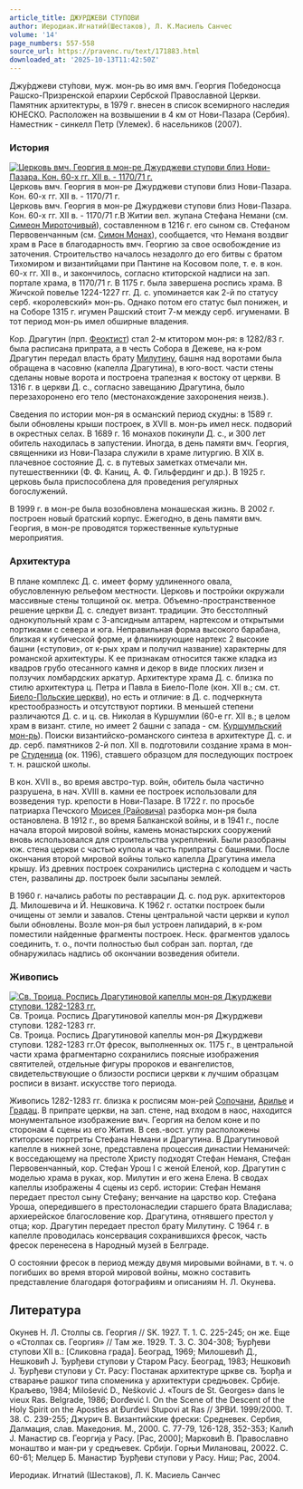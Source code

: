 ```yaml
---
article_title: ДЖУРДЖЕВИ СТУПОВИ
author: Иеродиак.Игнатий(Шестаков), Л. К.Масиель Санчес
volume: '14'
page_numbers: 557-558
source_url: https://pravenc.ru/text/171883.html
downloaded_at: '2025-10-13T11:42:50Z'
---
```


Джу́рджеви сту́пови, муж. мон-рь во имя вмч. Георгия Победоносца Рашско-Призренской епархии Сербской Православной Церкви. Памятник архитектуры, в 1979 г. внесен в список всемирного наследия ЮНЕСКО. Расположен на возвышении в 4 км от Нови-Пазара (Сербия). Наместник - синкелл Петр (Улемек). 6 насельников (2007).

### История

[![Церковь вмч. Георгия в мон-ре Джурджеви ступови близ Нови-Пазара. Кон. 60-х гг. XII в. - 1170/71 г.](https://pravenc.ru/data/246/478/1234/i200.jpg "Кликните для увеличения картинки")](https://pravenc.ru/data/246/478/1234/i400.jpg)Церковь вмч. Георгия в мон-ре Джурджеви ступови близ Нови-Пазара. Кон. 60-х гг. XII в. - 1170/71 г.  
Церковь вмч. Георгия в мон-ре Джурджеви ступови близ Нови-Пазара. Кон. 60-х гг. XII в. - 1170/71 г.В Житии вел. жупана Стефана Немани (см. [Симеон Мироточивый](<https://pravenc.ru/text/Симеон Мироточивый.html>)), составленном в 1216 г. его сыном св. Стефаном Первовенчанным (см. [Симон Монах](<https://pravenc.ru/text/Симон Монах.html>)), сообщается, что Неманя воздвиг храм в Расе в благодарность вмч. Георгию за свое освобождение из заточения. Строительство началось незадолго до его битвы с братом Тихомиром и византийцами при Пантине на Косовом поле, т. е. в кон. 60-х гг. XII в., и закончилось, согласно ктиторской надписи на зап. портале храма, в 1170/71 г. В 1175 г. была завершена роспись храма. В Жичской повелье 1224-1227 гг. Д. с. упоминается как 2-й по статусу серб. «королевский» мон-рь. Однако потом его статус был понижен, и на Соборе 1315 г. игумен Рашский стоит 7-м между серб. игуменами. В тот период мон-рь имел обширные владения.

Кор. Драгутин (прп. [Феоктист](https://pravenc.ru/text/Феоктист.html)) стал 2-м ктитором мон-ря: в 1282/83 г. была расписана припрата, а в честь Собора в Дежеве, на к-ром Драгутин передал власть брату [Милутину](https://pravenc.ru/text/Милутину.html), башня над воротами была обращена в часовню (капелла Драгутина), в юго-вост. части стены сделаны новые ворота и построена трапезная к востоку от церкви. В 1316 г. в церкви Д. с., согласно завещанию Драгутина, было перезахоронено его тело (местонахождение захоронения неизв.).

Сведения по истории мон-ря в османский период скудны: в 1589 г. были обновлены крыши построек, в XVII в. мон-рь имел неск. подворий в окрестных селах. В 1689 г. 16 монахов покинули Д. с., и 300 лет обитель находилась в запустении. Иногда, в день памяти вмч. Георгия, священники из Нови-Пазара служили в храме литургию. В XIX в. плачевное состояние Д. с. в путевых заметках отмечали мн. путешественники (Ф. Ф. Каниц, А. Ф. Гильфердинг и др.). В 1925 г. церковь была приспособлена для проведения регулярных богослужений.

В 1999 г. в мон-ре была возобновлена монашеская жизнь. В 2002 г. построен новый братский корпус. Ежегодно, в день памяти вмч. Георгия, в мон-ре проводятся торжественные культурные мероприятия.

### Архитектура

В плане комплекс Д. с. имеет форму удлиненного овала, обусловленную рельефом местности. Церковь и постройки окружали массивные стены толщиной ок. метра. Объемно-пространственное решение церкви Д. с. следует визант. традиции. Это бесстолпный однокупольный храм с 3-апсидным алтарем, нартексом и открытыми портиками с севера и юга. Неправильная форма высокого барабана, близкая к кубической форме, и фланкирующие нартекс 2 высокие башни («ступови», от к-рых храм и получил название) характерны для романской архитектуры. К ее признакам относится также кладка из квадров грубо отесанного камня и декор в виде плоских лизен и ползучих ломбардских аркатур. Архитектуре храма Д. с. близка по стилю архитектура ц. Петра и Павла в Биело-Поле (кон. XII в.; см. ст. [Биело-Польские церкви](<https://pravenc.ru/text/Биело-Польские церкви.html>)), но есть и отличие: в Д. с. подчеркнута крестообразность и отсутствуют портики. В меньшей степени различаются Д. с. и ц. св. Николая в Куршумлии (60-е гг. XII в.; в целом храм в визант. стиле, но имеет 2 башни с запада - см. [Куршумльский мон-рь](<https://pravenc.ru/text/Куршумльский мон-рь.html>)). Поиски византийско-романского синтеза в архитектуре Д. с. и др. серб. памятников 2-й пол. XII в. подготовили создание храма в мон-ре [Студеница](https://pravenc.ru/text/Студеница.html) (ок. 1196), ставшего образцом для последующих построек т. н. рашской школы.

В кон. XVII в., во время австро-тур. войн, обитель была частично разрушена, в нач. XVIII в. камни ее построек использовали для возведения тур. крепости в Нови-Пазаре. В 1722 г. по просьбе патриарха Печского [Моисея (Райовича)](<https://pravenc.ru/text/Моисея (Райовича).html>) разборка мон-ря была остановлена. В 1912 г., во время Балканской войны, и в 1941 г., после начала второй мировой войны, камень монастырских сооружений вновь использовался для строительства укреплений. Были разобраны юж. стена церкви с частью купола и часть припраты с башнями. После окончания второй мировой войны только капелла Драгутина имела крышу. Из древних построек сохранились цистерна с колодцем и часть стен, развалины др. построек были засыпаны землей.

В 1960 г. начались работы по реставрации Д. с. под рук. архитекторов Д. Милошевича и Й. Нешковича. К 1962 г. остатки построек были очищены от земли и завалов. Стены центральной части церкви и купол были обновлены. Возле мон-ря был устроен лапидарий, в к-ром поместили найденные фрагменты построек. Неск. фрагментов удалось соединить, т. о., почти полностью был собран зап. портал, где обнаружилась надпись об окончании возведения обители.

### Живопись

[![Св. Троица. Роспись Драгутиновой капеллы мон-ря Джурджеви ступови. 1282-1283 гг.](https://pravenc.ru/data/243/478/1234/i200.jpg "Кликните для увеличения картинки")](https://pravenc.ru/data/243/478/1234/i400.jpg)Св. Троица. Роспись Драгутиновой капеллы мон-ря Джурджеви ступови. 1282-1283 гг.  
Св. Троица. Роспись Драгутиновой капеллы мон-ря Джурджеви ступови. 1282-1283 гг.От фресок, выполненных ок. 1175 г., в центральной части храма фрагментарно сохранились поясные изображения святителей, отдельные фигуры пророков и евангелистов, свидетельствующие о близости росписи церкви к лучшим образцам росписи в визант. искусстве того периода.

Живопись 1282-1283 гг. близка к росписям мон-рей [Сопочани](https://pravenc.ru/text/Сопочани.html), [Арилье](https://pravenc.ru/text/Арилье.html) и [Градац](https://pravenc.ru/text/Градац.html). В припрате церкви, на зап. стене, над входом в наос, находится монументальное изображение вмч. Георгия на белом коне и по сторонам 4 сцены из его Жития. В сев.-вост. углу расположены ктиторские портреты Стефана Немани и Драгутина. В Драгутиновой капелле в нижней зоне, представлена процессия династии Неманичей: к восседающему на престоле Христу подходят Стефан Неманя, Стефан Первовенчанный, кор. Стефан Урош I с женой Еленой, кор. Драгутин с моделью храма в руках, кор. Милутин и его жена Елена. В сводах капеллы изображены 4 сцены из серб. истории: Стефан Неманя передает престол сыну Стефану; венчание на царство кор. Стефана Уроша, опередившего в престолонаследии старшего брата Владислава; архиерейское благословение кор. Драгутина, отнявшего престол у отца; кор. Драгутин передает престол брату Милутину. С 1964 г. в капелле проводилась консервация сохранившихся фресок, часть фресок перенесена в Народный музей в Белграде.

О состоянии фресок в период между двумя мировыми войнами, в т. ч. о погибших во время второй мировой войны, можно составить представление благодаря фотографиям и описаниям Н. Л. Окунева.

## Литература

Окунев Н. Л. Столпы св. Георгия // SK. 1927. Т. 1. C. 225-245; он же. Еще о «Столпах св. Георгия» // Там же. 1929. Т. 3. С. 304-308; Ђурђеви ступови XII в.: [Сликовна града]. Београд, 1969; Милошевић Д., Нешковић J. Ђурђеви ступови у Старом Расу. Београд, 1983; Нешковић J. Ђурђеви ступови у Ст. Расу: Постанак архитектуре цркве св. Ђорђа и стварање рашког типа споменика у архитектури средњовек. Србиjе. Краљево, 1984; Milošević D., Nešković J. «Tours de St. Georges» dans le vieux Ras. Belgrade, 1986; Đorđević I. On the Scene of the Descent of the Holy Spirit on the Apostles at Đurđevi Stupovi at Ras // ЗРВИ. 1999/2000. Т. 38. С. 239-255; Джурич В. Византийские фрески: Средневек. Сербия, Далмация, слав. Македония. М., 2000. С. 77-79, 126-128, 352-353; Калић J. Манастир св. Георгиjа у Расу. [Рас, 2000]; Марковић В. Православно монаштво и ман-ри у средњевек. Србиjи. Горњи Милановац, 20022. С. 60-61; Мелцер Б. Манастир Ђурђеви ступови у Расу. Ниш; Рас, 2004.

Иеродиак.  Игнатий   (Шестаков), Л. К.  Масиель Санчес

